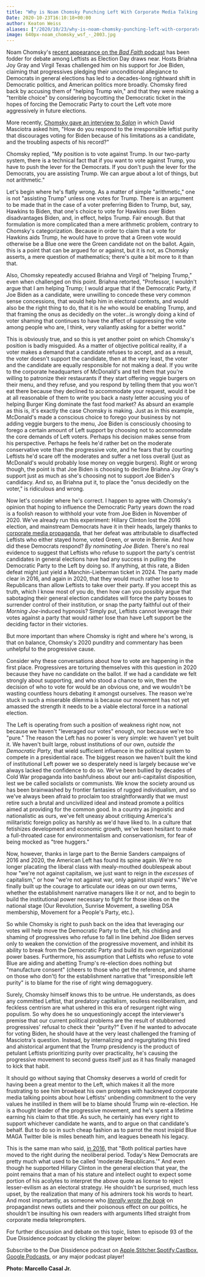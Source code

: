 ```yaml
---
title: "Why is Noam Chomsky Punching Left With Corporate Media Talking Points?"
Date: 2020-10-23T16:10:18+00:00
author: Keaton Weiss
aliases: ["/2020/10/23/why-is-noam-chomsky-punching-left-with-corporate-media-talking-points"]
image: 640px-noam_chomsky_wsf_-_2003.jpg
---
```


Noam Chomsky's [recent appearance on the *Bad Faith* podcast](https://www.youtube.com/watch?v=3vsrm1J-QzQ) has been fodder for debate among Leftists as Election Day draws near. Hosts Briahna Joy Gray and Virgil Texas challenged him on his support for Joe Biden, claiming that progressives pledging their unconditional allegiance to Democrats in general elections has led to a decades-long rightward shift in Democratic politics, and American politics more broadly. Chomsky fired back by accusing them of "helping Trump win," and that they were making a "terrible choice" by considering boycotting the Democratic ticket in the hopes of forcing the Democratic Party to court the Left vote more aggressively in future elections.

More recently, [Chomsky gave an interview to *Salon*](https://www.salon.com/2020/10/17/noam-chomsky-if-you-dont-push-the-lever-for-the-democrats-you-are-assisting-trump/) in which David Masciotra asked him, "How do you respond to the irresponsible leftist purity that discourages voting for Biden because of his limitations as a candidate, and the troubling aspects of his record?"

Chomsky replied, "My position is to vote against Trump. In our two-party system, there is a technical fact that if you want to vote against Trump, you have to push the lever for the Democrats. If you don't push the lever for the Democrats, you are assisting Trump. We can argue about a lot of things, but not arithmetic."

Let's begin where he's flatly wrong. As a matter of simple "arithmetic," one is not "assisting Trump" unless one votes for Trump. There is an argument to be made that in the case of a voter preferring Biden to Trump, but, say, Hawkins to Biden, that one's choice to vote for Hawkins over Biden disadvantages Biden, and, in effect, helps Trump. Fair enough. But that formulation is more complicated than a mere arithmetic problem, contrary to Chomsky's categorization. Because in order to claim that a vote for Hawkins aids Trump, he would have to prove that a Green vote would otherwise be a Blue one were the Green candidate not on the ballot. Again, this is a point that can be argued for or against, but it is not, as Chomsky asserts, a mere question of mathematics; there's quite a bit more to it than that.

Also, Chomsky repeatedly accused Briahna and Virgil of "helping Trump," even when challenged on this point. Briahna retorted, "Professor, I wouldn't argue that I am helping Trump; I would argue that if the Democratic Party, if Joe Biden as a candidate, were unwilling to concede these very common sense concessions, that would help him in electoral contexts, and would also be the right thing to do, that it is *he* who would be enabling Trump, and that framing the onus as decidedly on the voter...is wrongly doing a kind of voter shaming that continues to have the affect of suppressing the vote among people who are, I think, very valiantly asking for a better world." 

This is obviously true, and so this is yet another point on which Chomsky's position is badly misguided. As a matter of objective political reality, if a voter makes a demand that a candidate refuses to accept, and as a result, the voter doesn't support the candidate, then at the very least, the voter and the candidate are equally responsible for not making a deal. If you write to the corporate headquarters of McDonald's and tell them that you're willing to patronize their restaurants if they start offering veggie burgers on their menu, and they refuse, and you respond by telling them that you won't eat there because they declined to accommodate your request, would it be at all reasonable of them to write you back a nasty letter accusing you of helping Burger King dominate the fast food market? As absurd an example as this is, it's exactly the case Chomsky is making. Just as in this example, McDonald's made a conscious choice to forego your business by not adding veggie burgers to the menu, Joe Biden is consciously choosing to forego a certain amount of Left support by choosing not to accommodate the core demands of Left voters. Perhaps his decision makes sense from his perspective. Perhaps he feels he'd rather bet on the moderate conservative vote than the progressive vote, and he fears that by courting Leftists he'd scare off the moderates and suffer a net loss overall (just as McDonald's would probably lose money on veggie burgers). Right or wrong though, the point is that Joe Biden is choosing to decline Briahna Joy Gray's support just as much as she's choosing not to support Joe Biden's candidacy. And so, as Briahna put it, to place the "onus decidedly on the voter," is ridiculous and wrong.

Now let's consider where he's correct. I happen to agree with Chomsky's opinion that hoping to influence the Democratic Party years down the road is a foolish reason to withhold your vote from Joe Biden in November of 2020. We've already run this experiment: Hillary Clinton lost the 2016 election, and mainstream Democrats have it in their heads, largely thanks to [corporate media propaganda](https://time.com/4564294/rachel-maddow-third-party-candidates/), that her defeat was attributable to disaffected Leftists who either stayed home, voted Green, or wrote in Bernie. And how did these Democrats respond? *By nominating Joe Biden.* There's no real evidence to suggest that Leftists who refuse to support the party's centrist candidates in general elections have had any success in pulling the Democratic Party to the Left by doing so. If anything, at this rate, a Biden defeat might just yield a Manchin-Lieberman ticket in 2024. The party made clear in 2016, and again in 2020, that they would much rather lose to Republicans than allow Leftists to take over their party. If you accept this as truth, which I know most of you do, then how can you possibly argue that sabotaging their general election candidates will force the party bosses to surrender control of their institution, or snap the party faithful out of their *Morning Joe*-induced hypnosis? Simply put, Leftists cannot leverage their votes against a party that would rather lose than have Left support be the deciding factor in their victories.

But more important than where Chomsky is right and where he's wrong, is that on balance, Chomsky's 2020 punditry and commentary has been unhelpful to the progressive cause.

Consider why these conversations about how to vote are happening in the first place. Progressives are torturing themselves with this question in 2020 because they have no candidate on the ballot. If we had a candidate we felt strongly about supporting, and who stood a chance to win, then the decision of who to vote for would be an obvious one, and we wouldn't be wasting countless hours debating it amongst ourselves. The reason we're stuck in such a miserable dilemma is because our movement has not yet amassed the strength it needs to be a viable electoral force in a national election.

The Left is operating from such a position of weakness right now, not because we haven't "leveraged our votes" enough, nor because we're too "pure." The reason the Left has no power is very simple: we haven't yet built it. We haven't built large, robust institutions of our own, *outside the Democratic Party*, that wield sufficient influence in the political system to compete in a presidential race. The biggest reason we haven't built the kind of institutional Left power we so desperately need is largely because we've always lacked the confidence to do so. We've been bullied by decades of Cold War propaganda into bashfulness about our anti-capitalist disposition, lest we be called socialists or communists. We know the society around us has been brainwashed by frontier fantasies of rugged individualism, and so we've always been afraid to proclaim too straightforwardly that we must retire such a brutal and uncivilized ideal and instead promote a politics aimed at providing for the common good. In a country as jingoistic and nationalistic as ours, we've felt uneasy about critiquing America's militaristic foreign policy as harshly as we'd have liked to. In a culture that fetishizes development and economic growth, we've been hesitant to make a full-throated case for environmentalism and conservationism, for fear of being mocked as "tree huggers."

Now, however, thanks in large part to the Bernie Sanders campaigns of 2016 and 2020, the American Left has found its spine again. We're no longer placating the liberal class with mealy-mouthed doublespeak about how "we're not against capitalism, we just want to reign in the *excesses* of capitalism," or how "we're not against war, only against *stupid* wars." We've finally built up the courage to articulate our ideas on our own terms, whether the establishment narrative managers like it or not, and to begin to build the institutional power necessary to fight for those ideas on the national stage (Our Revolution, Sunrise Movement, a swelling DSA membership, Movement for a People's Party, etc.).

So while Chomsky is right to push back on the idea that leveraging our votes will help move the Democratic Party to the Left, his chiding and shaming of progressives who refuse to fall in line behind Joe Biden serves only to weaken the conviction of the progressive movement, and inhibit its ability to break from the Democratic Party and build its own organizational power bases. Furthermore, his assumption that Leftists who refuse to vote Blue are aiding and abetting Trump's re-election does nothing but "manufacture consent" (cheers to those who get the reference, and shame on those who don't) for the establishment narrative that "irresponsible left purity" is to blame for the rise of right wing demagoguery. 

Surely, Chomsky himself knows this to be untrue. He understands, as does any committed Leftist, that predatory capitalism, soulless neoliberalism, and feckless centrism are what ushered in this era of resurgent right wing populism. So why does he so unquestioningly accept the interviewer's premise that our current political problems are the result of stubborned progressives' refusal to check their "purity?" Even if he wanted to advocate for voting Biden, he should have at the very least challenged the framing of Masciotra's question. Instead, by internalizing and regurgitating this tired and ahistorical argument that the Trump presidency is the product of petulant Leftists prioritizing purity over practicality, he's causing the progressive movement to second guess itself just as it has finally managed to kick that habit.

It should go without saying that Chomsky deserves a world of credit for having been a great mentor to the Left, which makes it all the more frustrating to see him browbeat his own proteges with hackneyed corporate media talking points about how Leftists' unbending commitment to the very values he instilled in them will be to blame should Trump win re-election. He is a thought leader of the progressive movement, and he's spent a lifetime earning his claim to that title. As such, he certainly has every right to support whichever candidate he wants, and to argue on that candidate's behalf. But to do so in such cheap fashion as to parrot the most insipid Blue MAGA Twitter bile is miles beneath him, and leagues beneath his legacy.

This is the same man who said, [in 2016,](https://truthout.org/articles/trump-in-the-white-house-an-interview-with-noam-chomsky/) that "Both political parties have moved to the right during the neoliberal period. Today's New Democrats are pretty much what used to be called 'moderate Republicans.'" And even though he supported Hillary Clinton in the general election that year, the point remains that a man of his stature and intellect ought to expect some portion of his acolytes to interpret the above quote as license to reject lesser-evilism as an electoral strategy. He shouldn't be surprised, much less upset, by the realization that many of his admirers took his words to heart. And most importantly, as someone who *[literally wrote the book](https://www.aljazeera.com/program/episode/2018/12/22/noam-chomskys-manufacturing-consent-revisited/)* on propagandist news outlets and their poisonous effect on our politics, he shouldn't be insulting his own readers with arguments lifted straight from corporate media teleprompters.

For further discussion and debate on this topic, listen to episode 93 of the Due Dissidence podcast by clicking the player below:

Subscribe to the Due Dissidence podcast on [Apple,](https://podcasts.apple.com/us/podcast/due-dissidence/id1457244081)[Stitcher](https://www.stitcher.com/podcast/due-dissidence)[,](https://podcasts.apple.com/us/podcast/due-dissidence/id1457244081)[Spotify](https://open.spotify.com/show/3jDky0r8Cg0vlYuORwWhaE)[,](https://podcasts.apple.com/us/podcast/due-dissidence/id1457244081)[Castbox](https://castbox.fm/channel/Due-Dissidence%7D-id2086184?country=us)[,](https://podcasts.apple.com/us/podcast/due-dissidence/id1457244081) [Google Podcasts](https://podcasts.google.com/feed/aHR0cHM6Ly9mZWVkcy5zb3VuZGNsb3VkLmNvbS91c2Vycy9zb3VuZGNsb3VkOnVzZXJzOjYwNjI5Njg0NC9zb3VuZHMucnNz), or any major podcast player!

**Photo: Marcello Casal Jr.**
